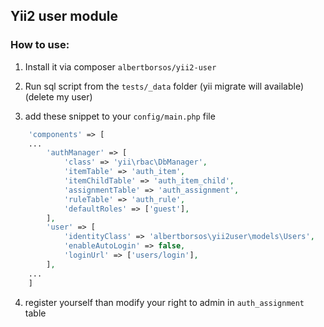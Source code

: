## Yii2 user module

### How to use:
1. Install it via composer `albertborsos/yii2-user`

2. Run sql script from the `tests/_data` folder (yii migrate will available) (delete my user)

3. add these snippet to your `config/main.php` file

```php
    'components' => [
    ...
        'authManager' => [
            'class' => 'yii\rbac\DbManager',
            'itemTable' => 'auth_item',
            'itemChildTable' => 'auth_item_child',
            'assignmentTable' => 'auth_assignment',
            'ruleTable' => 'auth_rule',
            'defaultRoles' => ['guest'],
        ],
        'user' => [
            'identityClass' => 'albertborsos\yii2user\models\Users',
            'enableAutoLogin' => false,
            'loginUrl' => ['users/login'],
        ],
    ...
    ]
```

4. register yourself than modify your right to admin in `auth_assignment` table